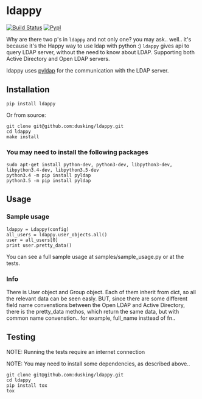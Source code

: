 ldappy
======

[![Build Status](https://travis-ci.org/dusking/ldappy.svg?branch=master)](https://travis-ci.org/dusking/ldappy)
[![PypI](http://img.shields.io/pypi/v/ldappy.svg)](http://img.shields.io/pypi/v/ldappy.svg)

Why are there two p's in `ldappy` and not only one? you may ask.. well.. it's because it's the Happy way to use ldap with python :) `ldappy` gives api to query LDAP server, without the need to know about LDAP. Supporting both Active Directory and Open LDAP servers.


ldappy uses [pyldap](https://github.com/pyldap/pyldap) for the communication with the LDAP server. 

## Installation

```shell
pip install ldappy
```

Or from source:

```shell
git clone git@github.com:dusking/ldappy.git
cd ldappy
make install
```

### You may need to install the following packages

```shell
sudo apt-get install python-dev, python3-dev, libpython3-dev, libpython3.4-dev, libpython3.5-dev
python3.4 -m pip install pyldap
python3.5 -m pip install pyldap
```

## Usage

### Sample usage
```shell
ldappy = Ldappy(config)
all_users = ldappy.user_objects.all()
user = all_users[0]
print user.pretty_data()
```
You can see a full sample usage at samples/sample_usage.py or at the tests.

### Info
There is User object and Group object. Each of them inherit from dict, so all the relevant data can be seen easly. BUT, since there are some different field name convenstions between the Open LDAP and Active Directory, there is the pretty_data methos, which return the same data, but with common name convenstion.. for example, full_name insttead of fn..

## Testing

NOTE: Running the tests require an internet connection

NOTE: You may need to install some dependencies, as described above.. 

```shell
git clone git@github.com:dusking/ldappy.git
cd ldappy
pip install tox
tox
```


